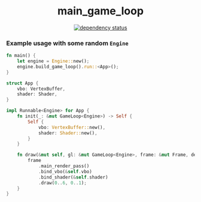 <div align="center">

# main_game_loop

[![dependency status](https://deps.rs/repo/github/Overpeek/main_game_loop/status.svg)](https://deps.rs/repo/github/Overpeek/main_game_loop)

<!-- [![build status](https://github.com/Overpeek/main_game_loop/actions/workflows/rust.yml/badge.svg)](https://github.com/Overpeek/main_game_loop/actions) -->

</div>

### Example usage with some random `Engine`

```rust
fn main() {
	let engine = Engine::new();
	engine.build_game_loop().run::<App>();
}

struct App {
	vbo: VertexBuffer,
	shader: Shader,
}

impl Runnable<Engine> for App {
    fn init(_: &mut GameLoop<Engine>) -> Self {
        Self {
            vbo: VertexBuffer::new(),
			shader: Shader::new(),
        }
    }

    fn draw(&mut self, gl: &mut GameLoop<Engine>, frame: &mut Frame, delta: f32) {
        frame
            .main_render_pass()
            .bind_vbo(&self.vbo)
            .bind_shader(&self.shader)
            .draw(0..6, 0..1);
    }
}
```
